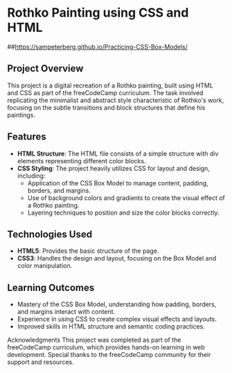 # Rothko Painting using CSS and HTML
##https://sampeterberg.github.io/Practicing-CSS-Box-Models/
## Project Overview

This project is a digital recreation of a Rothko painting, built using HTML and CSS as part of the freeCodeCamp curriculum. The task involved replicating the minimalist and abstract style characteristic of Rothko's work, focusing on the subtle transitions and block structures that define his paintings.

## Features

- **HTML Structure**: The HTML file consists of a simple structure with div elements representing different color blocks.
- **CSS Styling**: The project heavily utilizes CSS for layout and design, including:
  - Application of the CSS Box Model to manage content, padding, borders, and margins.
  - Use of background colors and gradients to create the visual effect of a Rothko painting.
  - Layering techniques to position and size the color blocks correctly.

## Technologies Used

- **HTML5**: Provides the basic structure of the page.
- **CSS3**: Handles the design and layout, focusing on the Box Model and color manipulation.

## Learning Outcomes

- Mastery of the CSS Box Model, understanding how padding, borders, and margins interact with content.
- Experience in using CSS to create complex visual effects and layouts.
- Improved skills in HTML structure and semantic coding practices.

Acknowledgments
This project was completed as part of the freeCodeCamp curriculum, which provides hands-on learning in web development. Special thanks to the freeCodeCamp community for their support and resources.
